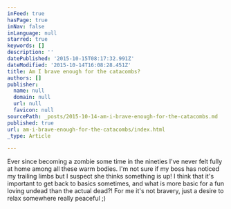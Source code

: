 ```yaml
---
inFeed: true
hasPage: true
inNav: false
inLanguage: null
starred: true
keywords: []
description: ''
datePublished: '2015-10-15T08:17:32.991Z'
dateModified: '2015-10-14T16:08:28.451Z'
title: Am I brave enough for the catacombs?
authors: []
publisher:
  name: null
  domain: null
  url: null
  favicon: null
sourcePath: _posts/2015-10-14-am-i-brave-enough-for-the-catacombs.md
published: true
url: am-i-brave-enough-for-the-catacombs/index.html
_type: Article

---
```

Ever since becoming a zombie some time in the nineties I've never felt fully at home among all these warm bodies. I'm not sure if my boss has noticed my trailing limbs but I suspect she thinks something is up! I think that it's important to get back to basics sometimes, and what is more basic for a fun loving undead than the actual dead?! For me it's not bravery, just a desire to relax somewhere really peaceful ;)